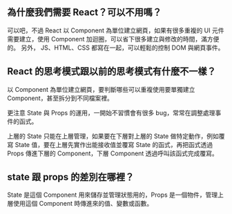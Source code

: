 ## 為什麼我們需要 React？可以不用嗎？

可以吧，不過 React 以 Component 為單位建立網頁，如果有很多重複的 UI 元件需要建立，使用 Component 加迴圈，可以省下很多建立與修改的時間，滿方便的。
另外， JS、HTML、CSS 都寫在一起，可以輕鬆的控制 DOM 與網頁事件。

## React 的思考模式跟以前的思考模式有什麼不一樣？

以 Component 為單位建立網頁，要判斷哪些可以重複使用要單獨建立 Component，甚至拆分到不同檔案裡。

更注意 State 與 Props 的運用，一開始不習慣會有很多 bug，常常在調整處理事件的函式。

上層的 State 只能在上層管理，如果要在下層對上層的 State 做特定動作，例如覆寫 State 值，要在上層先實作出能接收值並覆寫 State 的函式，再把函式透過 Props 傳進下層的 Component，下層 Component 透過呼叫該函式完成覆寫。

## state 跟 props 的差別在哪裡？

State 是這個 Component 用來儲存並管理狀態用的，Props 是一個物件，管理上層使用這個 Component 時傳進來的值、變數或函數。
